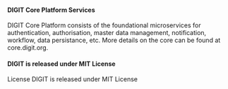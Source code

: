 #### DIGIT Core Platform Services

DIGIT Core Platform consists of the foundational microservices for authentication, authorisation, master data management, notification, workflow, data persistance, etc. More details on the core can be found at core.digit.org. 

#### DIGIT is released under MIT License


License
DIGIT is released under MIT License



